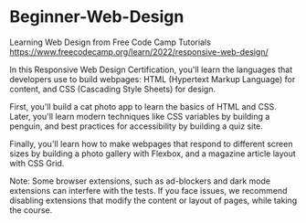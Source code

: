 # Beginner-Web-Design
Learning Web Design from Free Code Camp Tutorials
https://www.freecodecamp.org/learn/2022/responsive-web-design/

In this Responsive Web Design Certification, you'll learn the languages that developers use to build webpages: HTML (Hypertext Markup Language) for content, and CSS (Cascading Style Sheets) for design.

First, you'll build a cat photo app to learn the basics of HTML and CSS. Later, you'll learn modern techniques like CSS variables by building a penguin, and best practices for accessibility by building a quiz site.

Finally, you'll learn how to make webpages that respond to different screen sizes by building a photo gallery with Flexbox, and a magazine article layout with CSS Grid.

Note: Some browser extensions, such as ad-blockers and dark mode extensions can interfere with the tests. If you face issues, we recommend disabling extensions that modify the content or layout of pages, while taking the course.
